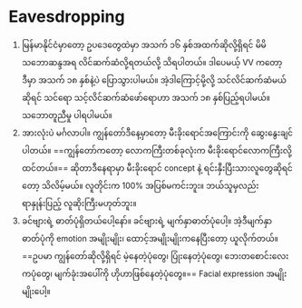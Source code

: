 # Eavesdropping

1. မြန်မာနိုင်ငံမှာတော့ ဥပဒေတွေထဲမှာ အသက် ၁၆ နှစ်အထက်ဆိုလို့ရှိရင် မိမိသဘောဆန္ဒအရ လိင်ဆက်ဆံလို့ရတယ်လို့ သိရပါတယ်။ ဒါပေမယ့် VV ကတော့ဒီမှာ အသက် ၁၈ နှစ်နဲ့ပဲ ပြောသွားပါမယ်။ အဲ့ဒါကြောင့်မို့လို့ သင်လိင်ဆက်ဆံမယ်ဆိုရင် သင်ရော သင့်လိင်ဆက်ဆံဖော်ရောဟာ အသက် ၁၈ နှစ်ပြည့်ရပါမယ်။ သဘောတူညီမှု ပါရပါမယ်။ 
2. အားလုံးပဲ မင်္ဂလာပါ။ ကျွန်တော်ဒီနေ့မှာတော့ မီးခိုးရောင်အကြောင်းကို ဆွေးနွေးချင်ပါတယ်။ ==ကျွန်တော်ကတော့ လောကကြီးတစ်ခုလုံးက မီးခိုးရောင်လောကကြီးလို့ ထင်တယ်။== ဆိုတာဒီနေရာမှာ မီးခိုးရောင် concept နဲ့ ရင်းနှီးပြီးသားလူတွေဆိုရင်တော့ သိလိမ့်မယ်။ လူတိုင်းက  100% အပြစ်မကင်းဘူး။ ဘယ်သူမှလည်း ရာနှုန်းပြည့် လူဆိုးကြီးမဟုတ်ဘူး။ 
3. ခင်ဗျားရဲ့ ဓာတ်ပုံရှိတယ်ပေါ့နော်။ ခင်ဗျားရဲ့ မျက်နှာဓာတ်ပုံပေါ့။ အဲ့ဒီမျက်နှာဓာတ်ပုံကို emotion အမျိုးမျိုး၊ ထောင့်အမျိုးမျိုးကနေပြီးတော့ ယူလိုက်တယ်။ ==ဥပမာ ကျွန်တော်ဆိုလို့ရှိရင် မဲ့နေတဲ့ပုံတွေ၊ ပြုံးနေတဲ့ပုံတွေ၊ ဘေးတစောင်းလေးကပုံတွေ၊ မျက်ခုံးအပေါ်ကို ဟိုဟာဖြစ်နေတဲ့ပုံတွေ။== Facial expression အမျိုးမျိုးပေါ့။
